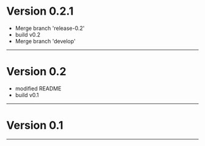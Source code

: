 # Version 0.2.1
 - Merge branch 'release-0.2'
 - build v0.2
 - Merge branch 'develop'

----------

# Version 0.2
 - modified README
 - build v0.1

----------

# Version 0.1

----------


